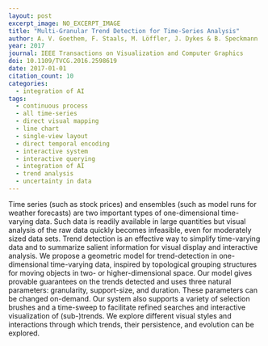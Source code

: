 ```yaml
---
layout: post
excerpt_image: NO_EXCERPT_IMAGE
title: "Multi-Granular Trend Detection for Time-Series Analysis"
author: A. V. Goethem, F. Staals, M. Löffler, J. Dykes & B. Speckmann
year: 2017
journal: IEEE Transactions on Visualization and Computer Graphics
doi: 10.1109/TVCG.2016.2598619
date: 2017-01-01
citation_count: 10
categories:
  - integration of AI
tags:
  - continuous process
  - all time-series
  - direct visual mapping
  - line chart
  - single-view layout
  - direct temporal encoding
  - interactive system
  - interactive querying
  - integration of AI
  - trend analysis
  - uncertainty in data
---
```

Time series (such as stock prices) and ensembles (such as model runs for weather forecasts) are two important types of one-dimensional time-varying data. Such data is readily available in large quantities but visual analysis of the raw data quickly becomes infeasible, even for moderately sized data sets. Trend detection is an effective way to simplify time-varying data and to summarize salient information for visual display and interactive analysis. We propose a geometric model for trend-detection in one-dimensional time-varying data, inspired by topological grouping structures for moving objects in two- or higher-dimensional space. Our model gives provable guarantees on the trends detected and uses three natural parameters: granularity, support-size, and duration. These parameters can be changed on-demand. Our system also supports a variety of selection brushes and a time-sweep to facilitate refined searches and interactive visualization of (sub-)trends. We explore different visual styles and interactions through which trends, their persistence, and evolution can be explored.
